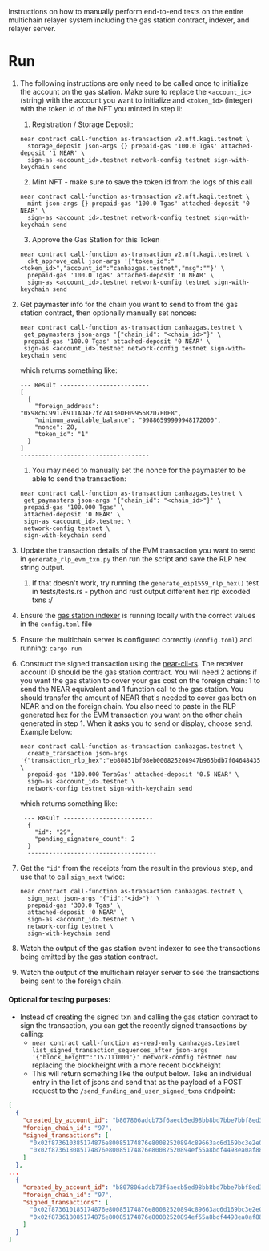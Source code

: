 Instructions on how to manually perform end-to-end tests on the entire multichain relayer system including the gas station contract, indexer, and relayer server.  
# Run
1.  The following instructions are only need to be called once to initialize the account on the gas station. Make sure to replace the `<account_id>` (string) with the account you want to initialize and `<token_id>` (integer) with the token id of the NFT you minted in step ii:
    1. Registration / Storage Deposit:
    ```shell
    near contract call-function as-transaction v2.nft.kagi.testnet \
      storage_deposit json-args {} prepaid-gas '100.0 Tgas' attached-deposit '1 NEAR' \ 
      sign-as <account_id>.testnet network-config testnet sign-with-keychain send
    ```
    2. Mint NFT - make sure to save the token id from the logs of this call
    ```shell
    near contract call-function as-transaction v2.nft.kagi.testnet \ 
      mint json-args {} prepaid-gas '100.0 Tgas' attached-deposit '0 NEAR' \
      sign-as <account_id>.testnet network-config testnet sign-with-keychain send
    ```
    3. Approve the Gas Station for this Token
    ```shell
    near contract call-function as-transaction v2.nft.kagi.testnet \
      ckt_approve_call json-args '{"token_id":"<token_id>","account_id":"canhazgas.testnet","msg":""}' \
      prepaid-gas '100.0 Tgas' attached-deposit '0 NEAR' \
      sign-as <account_id>.testnet network-config testnet sign-with-keychain send
    ```
2. Get paymaster info for the chain you want to send to from the gas station contract, then optionally manually set nonces:
    ```shell
    near contract call-function as-transaction canhazgas.testnet \
     get_paymasters json-args '{"chain_id": "<chain_id>"}' \
     prepaid-gas '100.0 Tgas' attached-deposit '0 NEAR' \
     sign-as <account_id>.testnet network-config testnet sign-with-keychain send
    ```
   which  returns something like:
    ```
    --- Result -------------------------
    [
      {
        "foreign_address": "0x98c6C99176911AD4E7fc7413eDF09956B2D7F0F8",
        "minimum_available_balance": "99886599999948172000",
        "nonce": 28,
        "token_id": "1"
      }
    ]
    ------------------------------------
    ```
   1. You may need to manually set the nonce for the paymaster to be able to send the transaction:
   ```shell
   near contract call-function as-transaction canhazgas.testnet \
    get_paymasters json-args '{"chain_id": "<chain_id>"}' \
    prepaid-gas '100.000 Tgas' \
    attached-deposit '0 NEAR' \
    sign-as <account_id>.testnet \
    network-config testnet \
    sign-with-keychain send
    ```
3. Update the transaction details of the EVM transaction you want to send in `generate_rlp_evm_txn.py` then run the script and save the RLP hex string output. 
   1. If that doesn't work, try running the `generate_eip1559_rlp_hex()` test in tests/tests.rs - python and rust output different hex rlp excoded txns :/  
   
4. Ensure the [gas station indexer](https://github.com/near/gas-station-event-indexer/tree/main) is running locally with the correct values in the `config.toml` file
5. Ensure the multichain server is configured correctly (`config.toml`) and running: `cargo run`

6. Construct the signed transaction using the [near-cli-rs](https://github.com/near/near-cli-rs).
   The receiver account ID should be the gas station contract.
   You will need 2 actions if you want the gas station to cover your gas cost on the foreign chain:
   1 to send the NEAR equivalent and 1 function call to the gas station.
   You should transfer the amount of NEAR that's needed to cover gas both on NEAR and on the foreign chain.
   You also need to paste in the RLP generated hex for the EVM transaction you want on the other chain generated in step 1.
   When it asks you to send or display, choose send.
   Example below:
    ```shell
    near contract call-function as-transaction canhazgas.testnet \
      create_transaction json-args '{"transaction_rlp_hex":"eb80851bf08eb000825208947b965bdb7f0464843572eb2b8c17bdf27b720b14872386f26fc1000080808080","use_paymaster":true}' \
      prepaid-gas '100.000 TeraGas' attached-deposit '0.5 NEAR' \
      sign-as <account_id>.testnet \
      network-config testnet sign-with-keychain send
    ```
   which returns something like:
    ```
     --- Result -------------------------
      {
        "id": "29",
        "pending_signature_count": 2
      }
      ------------------------------------
     ```
7. Get the `"id"` from the receipts from the result in the previous step, and use that to call `sign_next` twice:
    ```shell
    near contract call-function as-transaction canhazgas.testnet \
      sign_next json-args '{"id":"<id>"}' \
      prepaid-gas '300.0 Tgas' \
      attached-deposit '0 NEAR' \
      sign-as <account_id>.testnet \
      network-config testnet \
      sign-with-keychain send
    ```
8. Watch the output of the gas station event indexer to see the transactions being emitted by the gas station contract.
9. Watch the output of the multichain relayer server to see the transactions being sent to the foreign chain.


#### Optional for testing purposes:
- Instead of creating the signed txn and calling the gas station contract to sign the transaction, you can get the recently signed transactions by calling: 
  - `near contract call-function as-read-only canhazgas.testnet list_signed_transaction_sequences_after json-args '{"block_height":"157111000"}' network-config testnet now` replacing the blockheight with a more recent blockheight
  - This will return something like the output below. Take an individual entry in the list of jsons and send that as the payload of a POST request to the `/send_funding_and_user_signed_txns` endpoint:
```json
[
  {
    "created_by_account_id": "b807806adcb73f6aecb5ed98bb8bd7bbe7bbf8ed342596ab700ef6b050abc4c3",
    "foreign_chain_id": "97",
    "signed_transactions": [
      "0x02f873610385174876e80085174876e80082520894c89663ac6d169bc3e2e0a99d9fe96f2e82bcc307870eebe0b40e800080c080a0712d44ba4cd7567764231e21f054c5e7d008055222820e9d5ba148ede48755f7a06e8b812d37047593fc51fce7254ea7aef89927cada729bc903cd36fa9659dce4",
      "0x02f873618085174876e80085174876e80082520894ef55a8bdf4498ea0af88bc54efb29608bb25e130872aa1efb94e000080c080a017d7024fe9e32ad8da1181729fac7e6a45311c47bf59f2b5a8b5e9fe002c0617a04ad725b362cf12c6e066c5b0b7ecbbf08f5e4d0a240337e6ddc8076f0528e3e5"
    ]
  },
...
  {
    "created_by_account_id": "b807806adcb73f6aecb5ed98bb8bd7bbe7bbf8ed342596ab700ef6b050abc4c3",
    "foreign_chain_id": "97",
    "signed_transactions": [
      "0x02f873610185174876e80085174876e80082520894c89663ac6d169bc3e2e0a99d9fe96f2e82bcc307870eebe0b40e800080c001a0ff19fe769246de8483b986e5aeaa3360bfb74f238e2a91ea353dac9aad9e24a0a020485dcd2c64172b9bc058b7813646dafbf2f27d51aae388b074e514fdb6de05",
      "0x02f873618085174876e80085174876e80082520894ef55a8bdf4498ea0af88bc54efb29608bb25e130872e2f6e5e14800080c001a0dac67c383e8de3211f3c5d360cc2e9a21d160711fc3f80113ac525169317e2eca07140a1d0d1528b6eaf9fac4bb1bd44c1c4f63bb956292b0211a0dad1748e2eea"
    ]
  }
]
```
